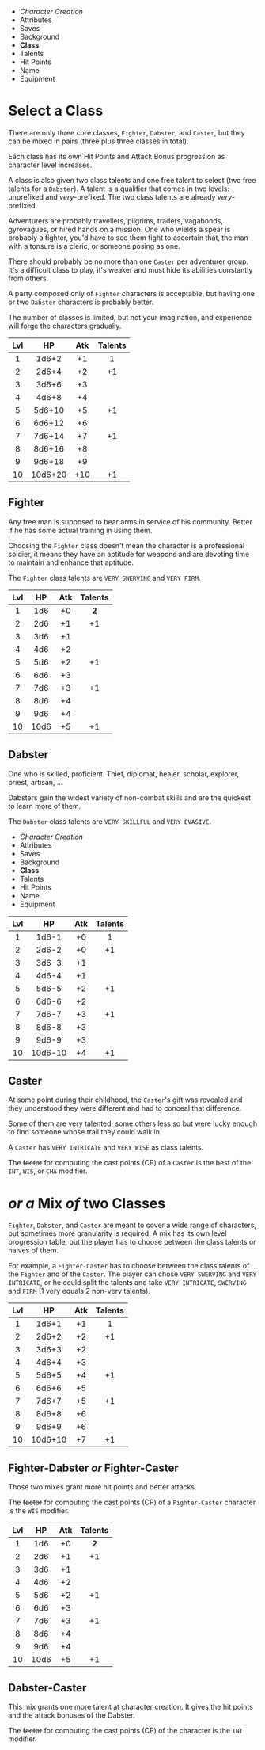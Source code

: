 
<!-- .margin.compass -->
* _Character Creation_
* Attributes
* Saves
* Background
* **Class**
* Talents
* Hit Points
* Name
* Equipment


# Select a Class

There are only three core classes, `Fighter`, `Dabster`, and `Caster`, but they can be mixed in pairs (three plus three classes in total).

Each class has its own Hit Points and Attack Bonus progression as character level increases.

A class is also given two class talents and one free talent to select (two free talents for a `Dabster`). A talent is a qualifier that comes in two levels: unprefixed and _very_-prefixed. The two class talents are already _very_-prefixed.

Adventurers are probably travellers, pilgrims, traders, vagabonds, gyrovagues, or hired hands on a mission. One who wields a spear is probably a fighter, you'd have to see them fight to ascertain that, the man with a tonsure is a cleric, or someone posing as one.

There should probably be no more than one `Caster` per adventurer group. It's a difficult class to play, it's weaker and must hide its abilities constantly from others.

A party composed only of `Fighter` characters is acceptable, but having one or two `Dabster` characters is probably better.

The number of classes is limited, but not your imagination, and experience will forge the characters gradually.



| Lvl | HP      | Atk | Talents |
|:---:|:-------:|:---:|:-------:|
|   1 |   1d6+2 |  +1 | 1       |
|   2 |   2d6+4 |  +2 | +1      |
|   3 |   3d6+6 |  +3 |         |
|   4 |   4d6+8 |  +4 |         |
|   5 |  5d6+10 |  +5 | +1      |
|   6 |  6d6+12 |  +6 |         |
|   7 |  7d6+14 |  +7 | +1      |
|   8 |  8d6+16 |  +8 |         |
|   9 |  9d6+18 |  +9 |         |
|  10 | 10d6+20 | +10 | +1      |

## Fighter

Any free man is supposed to bear arms in service of his community. Better if he has some actual training in using them.

Choosing the `Fighter` class doesn't mean the character is a professional soldier, it means they have an aptitude for weapons and are devoting time to maintain and enhance that aptitude.

The `Fighter` class talents are `VERY SWERVING` and `VERY FIRM`.



| Lvl | HP   | Atk | Talents |
|:---:|:----:|:---:|:-------:|
|   1 |  1d6 |  +0 | **2**   |
|   2 |  2d6 |  +1 | +1      |
|   3 |  3d6 |  +1 |         |
|   4 |  4d6 |  +2 |         |
|   5 |  5d6 |  +2 | +1      |
|   6 |  6d6 |  +3 |         |
|   7 |  7d6 |  +3 | +1      |
|   8 |  8d6 |  +4 |         |
|   9 |  9d6 |  +4 |         |
|  10 | 10d6 |  +5 | +1      |

## Dabster

One who is skilled, proficient. Thief, diplomat, healer, scholar, explorer, priest, artisan, ...

Dabsters gain the widest variety of non-combat skills and are the quickest to learn more of them.

The `Dabster` class talents are `VERY SKILLFUL` and `VERY EVASIVE`.


<!-- PAGE BREAK class -->


<!-- .margin.compass -->
* _Character Creation_
* Attributes
* Saves
* Background
* **Class**
* Talents
* Hit Points
* Name
* Equipment


<!-- .top -->
| Lvl | HP      | Atk | Talents |
|:---:|:-------:|:---:|:-------:|
|   1 |   1d6-1 |  +0 | 1       |
|   2 |   2d6-2 |  +0 | +1      |
|   3 |   3d6-3 |  +1 |         |
|   4 |   4d6-4 |  +1 |         |
|   5 |   5d6-5 |  +2 | +1      |
|   6 |   6d6-6 |  +2 |         |
|   7 |   7d6-7 |  +3 | +1      |
|   8 |   8d6-8 |  +3 |         |
|   9 |   9d6-9 |  +3 |         |
|  10 | 10d6-10 |  +4 | +1      |

<!-- .top -->
## Caster

At some point during their childhood, the `Caster`'s gift was revealed and they understood they were different and had to conceal that difference.

Some of them are very talented, some others less so but were lucky enough to find someone whose trail they could walk in.

A `Caster` has `VERY INTRICATE` and `VERY WISE` as class talents.

The ~~factor~~ for computing the cast points (CP) of a `Caster` is the best of the `INT`, `WIS`, or `CHA` modifier.


# _or a_ Mix _of_ two Classes

`Fighter`, `Dabster`, and `Caster` are meant to cover a wide range of characters, but sometimes more granularity is required. A mix has its own level progression table, but the player has to choose between the class talents or halves of them.

For example, a `Fighter-Caster` has to choose between the class talents of the `Fighter` and of the `Caster`. The player can chose `VERY SWERVING` and `VERY INTRICATE`, or he could split the talents and take `VERY INTRICATE`, `SWERVING` and `FIRM` (1 very equals 2 non-very talents).


<!-- .right -->
| Lvl | HP      | Atk | Talents |
|:---:|:-------:|:---:|:-------:|
|   1 |   1d6+1 |  +1 | 1       |
|   2 |   2d6+2 |  +2 | +1      |
|   3 |   3d6+3 |  +2 |         |
|   4 |   4d6+4 |  +3 |         |
|   5 |   5d6+5 |  +4 | +1      |
|   6 |   6d6+6 |  +5 |         |
|   7 |   7d6+7 |  +5 | +1      |
|   8 |   8d6+8 |  +6 |         |
|   9 |   9d6+9 |  +6 |         |
|  10 | 10d6+10 |  +7 | +1      |

<!-- .ambi -->
## Fighter-Dabster _or_ Fighter-Caster

Those two mixes grant more hit points and better attacks.

The ~~factor~~ for computing the cast points (CP) of a `Fighter-Caster` character is the `WIS` modifier.

<!-- clear -->

<!-- .right -->
| Lvl | HP   | Atk | Talents |
|:---:|:----:|:---:|:-------:|
|   1 |  1d6 |  +0 | **2**   |
|   2 |  2d6 |  +1 | +1      |
|   3 |  3d6 |  +1 |         |
|   4 |  4d6 |  +2 |         |
|   5 |  5d6 |  +2 | +1      |
|   6 |  6d6 |  +3 |         |
|   7 |  7d6 |  +3 | +1      |
|   8 |  8d6 |  +4 |         |
|   9 |  9d6 |  +4 |         |
|  10 | 10d6 |  +5 | +1      |

<!-- .ambi -->
## Dabster-Caster

This mix grants one more talent at character creation. It gives the hit points and the attack bonuses of the Dabster.

The ~~factor~~ for computing the cast points (CP) of the character is the `INT` modifier.

